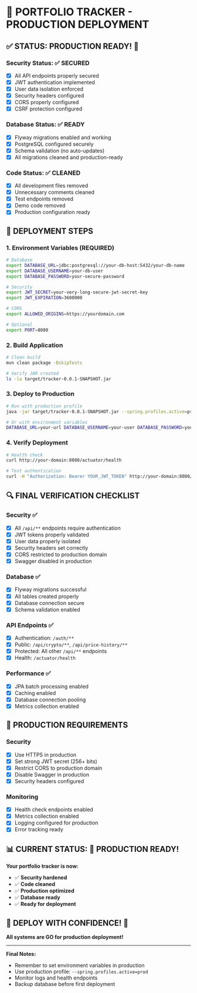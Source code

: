 # 🚀 PORTFOLIO TRACKER - PRODUCTION DEPLOYMENT

## ✅ **STATUS: PRODUCTION READY! 🎯**

### **Security Status: ✅ SECURED**
- [x] All API endpoints properly secured
- [x] JWT authentication implemented
- [x] User data isolation enforced
- [x] Security headers configured
- [x] CORS properly configured
- [x] CSRF protection configured

### **Database Status: ✅ READY**
- [x] Flyway migrations enabled and working
- [x] PostgreSQL configured securely
- [x] Schema validation (no auto-updates)
- [x] All migrations cleaned and production-ready

### **Code Status: ✅ CLEANED**
- [x] All development files removed
- [x] Unnecessary comments cleaned
- [x] Test endpoints removed
- [x] Demo code removed
- [x] Production configuration ready

## 🚀 **DEPLOYMENT STEPS**

### **1. Environment Variables (REQUIRED)**
```bash
# Database
export DATABASE_URL=jdbc:postgresql://your-db-host:5432/your-db-name
export DATABASE_USERNAME=your-db-user
export DATABASE_PASSWORD=your-secure-password

# Security
export JWT_SECRET=your-very-long-secure-jwt-secret-key
export JWT_EXPIRATION=3600000

# CORS
export ALLOWED_ORIGINS=https://yourdomain.com

# Optional
export PORT=8080
```

### **2. Build Application**
```bash
# Clean build
mvn clean package -DskipTests

# Verify JAR created
ls -la target/tracker-0.0.1-SNAPSHOT.jar
```

### **3. Deploy to Production**
```bash
# Run with production profile
java -jar target/tracker-0.0.1-SNAPSHOT.jar --spring.profiles.active=prod

# Or with environment variables
DATABASE_URL=your-url DATABASE_USERNAME=your-user DATABASE_PASSWORD=your-pass JWT_SECRET=your-secret java -jar target/tracker-0.0.1-SNAPSHOT.jar --spring.profiles.active=prod
```

### **4. Verify Deployment**
```bash
# Health check
curl http://your-domain:8080/actuator/health

# Test authentication
curl -H "Authorization: Bearer YOUR_JWT_TOKEN" http://your-domain:8080/api/assets/portfolio-summary
```

## 🔍 **FINAL VERIFICATION CHECKLIST**

### **Security ✅**
- [x] All `/api/**` endpoints require authentication
- [x] JWT tokens properly validated
- [x] User data properly isolated
- [x] Security headers set correctly
- [x] CORS restricted to production domain
- [x] Swagger disabled in production

### **Database ✅**
- [x] Flyway migrations successful
- [x] All tables created properly
- [x] Database connection secure
- [x] Schema validation enabled

### **API Endpoints ✅**
- [x] Authentication: `/auth/**`
- [x] Public: `/api/crypto/**`, `/api/price-history/**`
- [x] Protected: All other `/api/**` endpoints
- [x] Health: `/actuator/health`

### **Performance ✅**
- [x] JPA batch processing enabled
- [x] Caching enabled
- [x] Database connection pooling
- [x] Metrics collection enabled

## 🚨 **PRODUCTION REQUIREMENTS**

### **Security**
- [x] Use HTTPS in production
- [x] Set strong JWT secret (256+ bits)
- [x] Restrict CORS to production domain
- [x] Disable Swagger in production
- [x] Security headers configured

### **Monitoring**
- [x] Health check endpoints enabled
- [x] Metrics collection enabled
- [x] Logging configured for production
- [x] Error tracking ready

## 📊 **CURRENT STATUS: 🎯 PRODUCTION READY!**

**Your portfolio tracker is now:**
- ✅ **Security hardened**
- ✅ **Code cleaned**
- ✅ **Production optimized**
- ✅ **Database ready**
- ✅ **Ready for deployment**

## 🎉 **DEPLOY WITH CONFIDENCE! 🚀**

**All systems are GO for production deployment!**

---

**Final Notes:**
- Remember to set environment variables in production
- Use production profile: `--spring.profiles.active=prod`
- Monitor logs and health endpoints
- Backup database before first deployment
